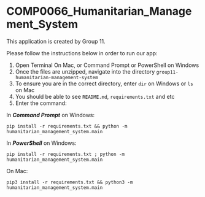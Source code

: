 # COMP0066_Humanitarian_Management_System

This application is created by Group 11.

Please follow the instructions below in order to run our app:

1. Open Terminal On Mac, or Command Prompt or PowerShell on Windows
2. Once the files are unzipped, navigate into the directory ```group11-humanitarian-management-system```
3. To ensure you are in the correct directory, enter ```dir``` on Windows or ```ls``` on Mac
4. You should be able to see ```README.md```, ```requirements.txt``` and etc
5. Enter the command:

In ***Command Prompt*** on Windows:
```shell
pip install -r requirements.txt && python -m humanitarian_management_system.main
```
In ***PowerShell*** on Windows:
```shell
pip install -r requirements.txt ; python -m humanitarian_management_system.main
```
On Mac:
```shell
pip3 install -r requirements.txt && python3 -m humanitarian_management_system.main
```
